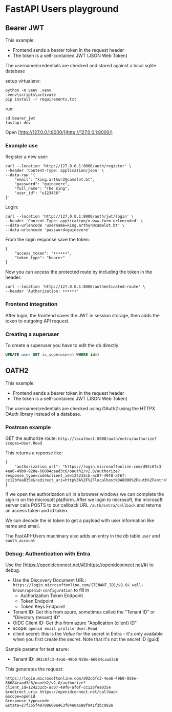# FastAPI Users playground

## Bearer JWT 

This example:
- Frontend sends a bearer token in the request header
- The token is a self-contained JWT (JSON Web Token) 

The username/credentials are checked and stored against a local sqlite database 

setup virtualenv:
```
python -m venv .venv
.venv\scripts\activate
pip install -r requirements.txt
```

run:
```
cd bearer_jwt
fastapi dev
```

Open [http://127.0.0.1:8000/](http://127.0.0.1:8000/)

### Example use

Register a new user:
```
curl --location 'http://127.0.0.1:8000/auth/register' \
--header 'Content-Type: application/json' \
--data-raw '{
    "email": "king.arthur2@camelot.bt",
    "password": "guinevere",
    "full_name": "The King",
    "user_id": "u123456"
}'
```

Login:
```
curl --location 'http://127.0.0.1:8000/auth/jwt/login' \
--header 'Content-Type: application/x-www-form-urlencoded' \
--data-urlencode 'username=king.arthur@camelot.bt' \
--data-urlencode 'password=guinevere'
```

From the login response save the token:
```
{
    "access_token": "••••••",
    "token_type": "bearer"
}
```

Now you can access the protected route by including the token in the header:
```
curl --location 'http://127.0.0.1:8000/authenticated-route' \
--header 'Authorization: ••••••'
```

### Frontend integration

After login, the frontend saves the JWT in session storage, then adds the token to outgoing API request.

### Creating a superuser

To create a superuser you have to edit the db directly:
```sql
UPDATE user SET is_superuser=1 WHERE id=3
```

## OATH2

This example:
- Frontend sends a bearer token in the request header
- The token is a self-contained JWT (JSON Web Token) 

The username/credentials are checked using OAuth2 using the HTTPX OAuth library instead of a database. 

### Postman example

GET the authorize route: `http://localhost:8000/auth/entra/authorize?scopes=User.Read`

This returns a reponse like:
```
{
    "authorization_url": "https://login.microsoftonline.com/d92c6fc3-4ea6-49b0-928e-66084caad3c6/oauth2/v2.0/authorize?response_type=code&client_id=124232cb-ac07-49f0-af6f-cc12bfea035e&redirect_uri=http%3A%2F%2Flocalhost%3A8000%2Fauth%2Fentra%2Fcallback&state=eyJhbGciOiJIUzI1NiIsInR5cCI6IkpXVCJ9.eyJhdWQiOiJmYXN0YXBpLXVzZXJzOm9hdXRoLXN0YXRlIiwiZXhwIjoxNzM3MDk5MjA4fQ.xeLOlEuHw1LAm3yVJcXthCCYQi3C6o2rlrnxZeiHwyc&scope=User.Read&response_mode=query"
}
```

If we open the authorization url in a browser windows we can complete the 
sign in on the microsoft platform. After we login to microsoft, the microsoft 
server calls POSTS to our callback URL `/auth/entra/callback` and returns an access token and id token.

We can decode the id token to get a payload with user information like name and email.

The FastAPI-Users machinary also adds an entry in the db table `user` and `oauth_account`

### Debug: Authentication with Entra

Use the [https://openidconnect.net/#](https://openidconnect.net/#) to debug.
- Use the Discovery Document URL: `https://login.microsoftonline.com/{TENANT_ID}/v2.0/.well-known/openid-configuration` to fill in
    - Authorization Token Endpoint
    - Token Endpoint
    - Token Keys Endpoint
- Tenant ID: Get this from azure, sometimes called the "Tenant ID" or "Directory (tenant) ID"
- OIDC Client ID:  Get this from azure "Application (client) ID"
- scope: `openid email profile User.Read`
- client secret: this is the *Value* for the secret in Entra - it's only available when you first create the secret.
  Note that it's not the secret ID (guid)

Sample params for test azure:
- Tenant ID: `d92c6fc3-4ea6-49b0-928e-66084caad3c6`

This generates the request:
```
https://login.microsoftonline.com/d92c6fc3-4ea6-49b0-928e-66084caad3c6/oauth2/v2.0/authorize? 
client_id=124232cb-ac07-49f0-af6f-cc12bfea035e
&redirect_uri= https://openidconnect.net/callback
&scope=openid
&response_type=code
&state=27f355f49788669a463f04e0a688f941f3bc082e
```